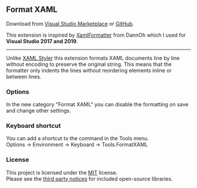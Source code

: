 ## Format XAML

Download from [Visual Studio Marketplace][3] or [GitHub][4].

This extension is inspired by [XamlFormatter][1] from DannOh which I used for **Visual Studio 2017 and 2019**.
___

Unlike [XAML Styler][2] this extension formats XAML documents line by line without encoding to preserve the original string. This means that the formatter only indents the lines without reordering elements inline or between lines.  

### Options
In the new category "Format XAML" you can disable the formatting on save and change other settings.  

### Keyboard shortcut
You can add a shortcut to the command in the Tools menu.  
Options -> Environment -> Keyboard -> Tools.FormatXAML  

### License
This project is licensed under the [MIT](LICENSE) license.  
Please see the [third party notices](THIRD-PARTY-NOTICES.txt) for included open-source libraries.  

[1]: https://marketplace.visualstudio.com/items?itemName=DannOh.XamlFormatter
[2]: https://marketplace.visualstudio.com/items?itemName=TeamXavalon.XAMLStyler

[3]: https://marketplace.visualstudio.com/items?itemName=Lixfeld.FormatXAML
[4]: https://github.com/Lixfeld/VS-FormatXaml-Extension/releases